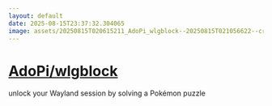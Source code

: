 ```yaml
---
layout: default
date: 2025-08-15T23:37:32.304065
image: assets/20250815T020615211_AdoPi_wlgblock--20250815T021056622--cropped.png
---
```


# [AdoPi/wlgblock](https://github.com/AdoPi/wlgblock)

unlock your Wayland session by solving a Pokémon puzzle
